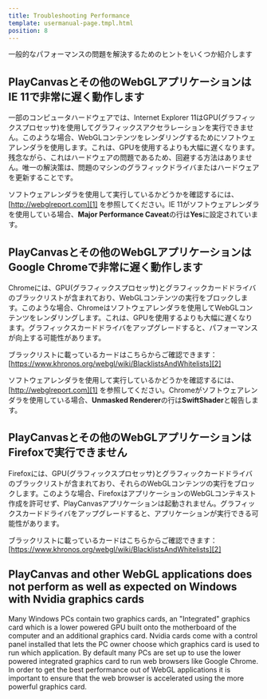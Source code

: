 ```yaml
---
title: Troubleshooting Performance
template: usermanual-page.tmpl.html
position: 8
---
```


一般的なパフォーマンスの問題を解決するためのヒントをいくつか紹介します

## PlayCanvasとその他のWebGLアプリケーションはIE 11で非常に遅く動作します

一部のコンピュータハードウェアでは、Internet Explorer 11はGPU(グラフィックスプロセッサ)を使用してグラフィックスアクセラレーションを実行できません。このような場合、WebGLコンテンツをレンダリングするためにソフトウェアレンダラを使用します。これは、GPUを使用するよりも大幅に遅くなります。残念ながら、これはハードウェアの問題であるため、回避する方法はありません。唯一の解決策は、問題のマシンのグラフィックドライバまたはハードウェアを更新することです。

ソフトウェアレンダラを使用して実行しているかどうかを確認するには、[http://webglreport.com][1] を参照してください。IE 11がソフトウェアレンダラを使用している場合、**Major Performance Caveat**の行は**Yes**に設定されています。

## PlayCanvasとその他のWebGLアプリケーションはGoogle Chromeで非常に遅く動作します

Chromeには、GPU(グラフィックスプロセッサ)とグラフィックカードドライバのブラックリストが含まれており、WebGLコンテンツの実行をブロックします。このような場合、Chromeはソフトウェアレンダラを使用してWebGLコンテンツをレンダリングします。これは、GPUを使用するよりも大幅に遅くなります。グラフィックスカードドライバをアップグレードすると、パフォーマンスが向上する可能性があります。

ブラックリストに載っているカードはこちらからご確認できます：[https://www.khronos.org/webgl/wiki/BlacklistsAndWhitelists][2]

ソフトウェアレンダラを使用して実行しているかどうかを確認するには、[http://webglreport.com][1] を参照してください。Chromeがソフトウェアレンダラを使用している場合、**Unmasked Renderer**の行は**SwiftShader**と報告します。

## PlayCanvasとその他のWebGLアプリケーションはFirefoxで実行できません

Firefoxには、GPU(グラフィックスプロセッサ)とグラフィックカードドライバのブラックリストが含まれており、それらのWebGLコンテンツの実行をブロックします。このような場合、FirefoxはアプリケーションのWebGLコンテキスト作成を許可せず、PlayCanvasアプリケーションは起動されません。グラフィックスカードドライバをアップグレードすると、アプリケーションが実行できる可能性があります。

ブラックリストに載っているカードはこちらからご確認できます：[https://www.khronos.org/webgl/wiki/BlacklistsAndWhitelists][2]

## PlayCanvas and other WebGL applications does not perform as well as expected on Windows with Nvidia graphics cards

Many Windows PCs contain two graphics cards, an "Integrated" graphics card which is a lower powered GPU built onto the motherboard of the computer and an additional graphics card. Nvidia cards come with a control panel installed that lets the PC owner choose which graphics card is used to run which application. By default many PCs are set up to use the lower powered integrated graphics card to run web browsers like Google Chrome. In order to get the best performance out of WebGL applications it is important to ensure that the web browser is accelerated using the more powerful graphics card.

[1]: http://webglreport.com
[2]: https://www.khronos.org/webgl/wiki/BlacklistsAndWhitelists

